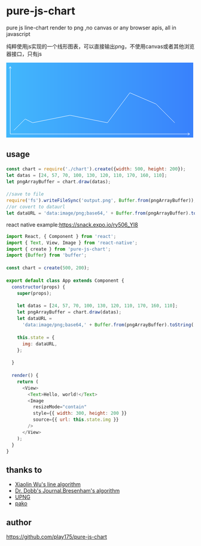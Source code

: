 # pure-js-chart

pure js line-chart render to png ,no canvas or any browser apis, all in javascript

纯粹使用js实现的一个线形图表，可以直接输出png，不使用canvas或者其他浏览器接口，只有js

![demo chat](output.png)

## usage

```js
const chart = require('./chart').create({width: 500, height: 200});
let datas = [24, 57, 70, 100, 130, 120, 110, 170, 160, 110];
let pngArrayBuffer = chart.draw(datas);

//save to file
require('fs').writeFileSync('output.png', Buffer.from(pngArrayBuffer));
//or covert to dataurl
let dataURL = 'data:image/png;base64,' + Buffer.from(pngArrayBuffer).toString('base64');

```

react native example:https://snack.expo.io/ry506_YI8

```js
import React, { Component } from 'react';
import { Text, View, Image } from 'react-native';
import { create } from 'pure-js-chart';
import {Buffer} from 'buffer';

const chart = create(500, 200);

export default class App extends Component {
  constructor(props) {
    super(props);

    let datas = [24, 57, 70, 100, 130, 120, 110, 170, 160, 110];
    let pngArrayBuffer = chart.draw(datas);
    let dataURL =
      'data:image/png;base64,' + Buffer.from(pngArrayBuffer).toString('base64');

    this.state = {
      img: dataURL,
    };

  }
  
  render() {
    return (
      <View>
        <Text>Hello, world!</Text>
        <Image
          resizeMode="contain"
          style={{ width: 300, height: 200 }}
          source={{ url: this.state.img }}
        />
      </View>
    );
  }
}

```

## thanks to

- [Xiaolin Wu's line algorithm](https://en.wikipedia.org/wiki/Xiaolin_Wu%27s_line_algorithm)
- [Dr. Dobb's Journal.Bresenham's algorithm ](https://en.wikipedia.org/wiki/Bresenham%27s_line_algorithm)
- [UPNG](https://github.com/photopea/UPNG.js)
- [pako](https://github.com/nodeca/pako)

## author
https://github.com/play175/pure-js-chart
